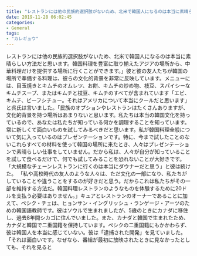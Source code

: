 ```yaml
---
title: "レストランには他の民族的選択肢がないため、北米で韓国人になるのは本当に素晴らしい方法だと思います。"
date: 2019-11-28 06:02:45
categories:
- General
tags:
- "カレギュウ"
---
```


レストランには他の民族的選択肢がないため、北米で韓国人になるのは本当に素晴らしい方法だと思います。韓国料理を豊富に取り揃えたアジアの場所から、中華料理だけを提供する場所に行くことができます。」彼と彼の友人たちが韓国の場所で準備する料理は、彼らの文化的背景を非常に反映しています。メニューには、目玉焼きとキムチのオムレツ、お餅、キムチの炒め物、枝豆、スパイシーなキムチスープ、またはキムチと枝豆、キムチのすべてが含まれています「エビ、キムチ、ビーフシチュー。それはアメリカについて本当にクールだと思います」と呉氏は言いました。「民族のオプションやレストランはたくさんありますが、文化的背景を持つ場所はあまりないと思います。私たちは本当の韓国文化を持っているので、あなたは私たちが知っている何かを調理することを知っています。常に新しくて面白いものを試してみるべきだと思います。私が韓国料理全般について気に入っているのはプレゼンテーションです。特に、今まで試したことのないこれらすべての材料を使って韓国の場所に来たとき、人々はプレゼンテーションで素晴らしい仕事をしていません。だから私は、人々が自分が知っていることを試して食べるだけで、何でも試してみることを恐れないことが大好きです。 「大規模なチェーンレストランに行くのは本当にダウナーだと思う」と彼は続けた。 「私や高校時代の友人のような人々は、ただ文化の一部になり、私たちがしていることや違うことをするのが好きだと思う。だからこれは私たちがその一部を維持する方法だ。韓国料理レストランのようなものを体験するために20ドルを支払う必要はありません。」キュアとレストランのオーナーであることに加えて、ペシク・チェは、ヒョンサン・イングリッシュ・ランゲージ・アーツのための韓国語教師です。彼はソウルで生まれましたが、5歳のときにカナダに移住し、過去8年間シカゴに住んでいました。また、カナダと韓国で生まれたため、カナダと韓国で二重国籍を保持しています。ペシクの二重国籍にもかかわらず、彼は韓国人を本当に感じていない。彼は「逮捕された開発」を見ていました。 「それは面白いです。なぜなら、番組が最初に放映されたときに見なかったとしても、それを見ると
